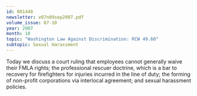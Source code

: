 ```yaml
---
id: 001448
newsletter: v07n09sep2007.pdf
volume_issue: 07-10
year: 2007
month: 10
topic: "Washington Law Against Discrimination: RCW 49.60"
subtopic: Sexual Harassment
---
```


Today we discuss a court ruling that employees cannot generally waive their FMLA rights; the professional rescuer doctrine, which is a bar to recovery for firefighters for injuries incurred in the line of duty; the forming of non-profit corporations via interlocal agreement; and sexual harassment policies.